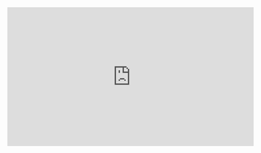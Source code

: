 ﻿<iframe width="560" height="315" src="https://www.youtube.com/embed/o5A3Y0nWV7Y?list=PL1DEQjXG2xnJ622kTVgstJEVh0DGRHkmU" frameborder="0" allowfullscreen></iframe>